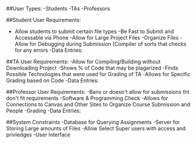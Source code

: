 ##User Types:
-Students
-TAs
-Professors

##Student User Requirements:
 - Allow students to submit certain file types
  -Be Fast to Submit and Accessable via Phone
  -Allow for Large Project Files 
  -Organize Files
  -Allow for Debugging during Submission (Compiler of sorts that checks for any errors
  -Data Entries:
    
##TA User Requirements:
   -Allow for Compiling/Building without Downloading Project
   -Shows % of Code that may be plagarized
   -Finds Possible Technologies that were used for Grading of TA
   -Allows for Specific Grading based on Code
   -Data Entries:
   
##Professor User Requirements:
   -Bans or doesn't allow for submissions tht don't fit requirements
   -Software & Programming Check
   -Allows for Connections to Canvas and Other Sites to Organize Course Submission and People
   -Grading
   -Data Entries: 

##System Constraints
   -Database for Querying Assignments
   -Server for Storing Large amounts of Files 
   -Allow Select Super users with access and privledges
   -User Interface
   

